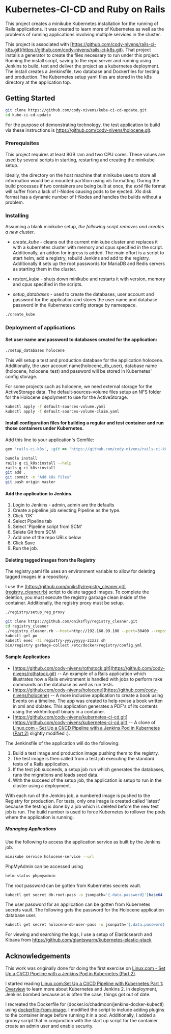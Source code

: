 # Kubernetes-CI-CD and Ruby on Rails

This project creates a minikube Kubernetes installation for the running of Rails applications.  It was created to learn more of
Kubernetes as well as the problems of running applications involving multiple services in the cluster.

This project is associated with [https://github.com/cody-nivens/rails-ci-k8s.git](https://github.com/cody-nivens/rails-ci-k8s.git).
That project installs a generator to create the files necessary to run under this project.  Running the install script, saving to
the repo server and running using Jenkins to build, test and deliver the project as a kubernetes deployment.
The install creates a Jenkinsfile, two database and Dockerfiles for testing and production.  The Kubernetes setup yaml files are stored in the k8s directory at the application top.

## Getting Started

```sh
git clone https://github.com/cody-nivens/kube-ci-cd-update.git
cd kube-ci-cd-update
```

For the purpose of demonstrating technology, the test application to build via these instructions is https://github.com/cody-nivens/holocene.git.

### Prerequisites

This project requires at least 8GB ram and two CPU cores.  These values are used by several scripts in starting, restarting
and creating the minikube setup.

Ideally, the directory on the host machine that minikube uses to store all information would be a mounted partition using *xls* formatting.
During the build processes if two containers are being built at once, the *ext4* file format will suffer from a lack of I-Nodes causing pods to be ejected.  *Xls* disk format has a dynamic number of I-Nodes and handles the builds without a problem.

### Installing

Assuming a blank minikube setup, *the following script removes and creates a new cluster*.
  *  *create\_kube* - cleans out the current minikube cluster and replaces it with a kubernetes cluster with memory and cpus specified in the script.
Additionally, an addon for ingress is added. 
The main effort is a script to start helm, add a registry, rebuild Jenkins and add to the registry.
Additionally it sets up the root passwords for MariaDB and Redis servers as starting them in the cluster.

  *  *restart\_kube* - shuts down minikube and restarts it with version, memory and cpus specified in the scripts.

  *  *setup\_databases* - used to create the databases, user account and password for the application and
 stores the user name and database password in the Kubernetes config storage by namespace. 

```sh
./create_kube
```

### Deployment of applications

#### Set user name and password to databases created for the application:

```sh
./setup_databases holocene
```

This will setup a test and production database for the application holocene. 
Additionally, the user account name(holocene\_db\_user), database name (holocene, holocene\_test) and password will be stored in Kubernetes' config storage.

For some projects such as holocene, we need external storage for the ActiveStorage data.  The default-sources-volume files setup an NFS folder for the
Holocene depolyment to use for the ActiveStorage.

```sh
kubectl apply -f default-sources-volume.yaml
kubectl apply -f default-sources-volume-claim.yaml
```

#### Install configuration files for building a regular and test container and run those containers under Kubernetes.

Add this line to your application's Gemfile:

```ruby
gem 'rails-ci-k8s', :git => 'https://github.com/cody-nivens/rails-ci-k8s.git'
```
```sh
bundle install
rails g ci_k8s:install --help
rails g ci_k8s:install
git add .
git commit -m "Add k8s files"
git push origin master
```

#### Add the application to Jenkins.

1. Login to Jenkins - admin, admin are the defaults
1. Create a pipeline job selecting Pipeline as the type.
1. Click 'OK'
1. Select Pipeline tab
1. Select 'Pipeline script from SCM'
1. Selete Git from SCM
1. Add one of the repo URLs below
1. Click Save
1. Run the job.

#### Deleting tagged images from the Registry

The registry.yaml file uses an environment variable to allow for deleting tagged images in a repository.  

I use the [https://github.com/oniksfly/registry_cleaner.git](registry_cleaner.rb) script to delete tagged images.
To complete the deletion, you must execute the registry garbage clean inside of the container.
Additionally, the registry proxy must be setup.

```sh
./registry/setup_reg_proxy 
```

```sh
git clone https://github.com/oniksfly/registry_cleaner.git
cd registry_cleaner
./registry_cleaner.rb --host=http://192.168.99.100 --port=30400 --repository=holocene --tags_count=4
kubectl get po 
kubectl exec -ti registry-yyyyyyyyy-zzzzz sh
bin/registry garbage-collect /etc/docker/registry/config.yml
```

#### Sample Applications

* [https://github.com/cody-nivens/rothstock.git](https://github.com/cody-nivens/rothstock.git) -- An example of a Rails application which illustrates how a Rails environment is handled with jobs to perform rake commands on the database as well as run tests.
* [https://github.com/cody-nivens/holocene](https://github.com/cody-nivens/holocene) -- A more inclusive application to create a book using Events on a timeline.  The app was created to help revise a book written in xml and dblatex. This application generates a PDF's of its contents using the wkhtmltopdf binary in a container.
* [https://github.com/cody-nivens/kubernetes-ci-cd.git](https://github.com/cody-nivens/kubernetes-ci-cd.git) -- A clone of [Linux.com - Set Up a CI/CD Pipeline with a Jenkins Pod in Kubernetes (Part 2)](https://www.linux.com/blog/learn/chapter/Intro-to-Kubernetes/2017/6/set-cicd-pipeline-jenkins-pod-kubernetes-part-2) slightly modified :).

The Jenkinsfile of the application will do the following:
1.  Build a test image and production image pushing them to the registry.
2.  The test image is then called from a test job executing the standard tests of a Rails application.
3.  If the test job succeeds, a setup job run which generates the databases, runs the migrations and loads seed data.
4.  With the succeed of the setup job, the application is setup to run in the cluster using a deployment.

With each run of the Jenkins job, a numbered image is pushed to the Registry for production.  For tests, only one
image is created called 'latest' because the testing is done by a job which is deleted before the new test job is run.
The build number is used to force Kubernetes to rollover the pods where the application is running.

##### Managing Applications

Use the following to access the application service as built by the Jenkins job.
```sh
minikube service holocene-service --url
```
PhpMyAdmin can be accessed using
```sh
helm status phpmyadmin
```
The root password can be gotten from Kubernetes secrets vault.
```sh
kubectl get secret db-root-pass -o jsonpath='{.data.password}'|base64 --decode
```
The user password for an application can be gotten from Kubernetes secrets vault.  The following gets the password for the Holocene application database user.
```sh
kubectl get secret holocene-db-user-pass -o jsonpath='{.data.password}'|base64 --decode
```

For viewing and searching the logs, I use a setup of Elasticsearch and Kibana from https://github.com/giantswarm/kubernetes-elastic-stack

## Acknowledgements

This work was originally done for doing the first exercise on [Linux.com - Set Up a CI/CD Pipeline with a Jenkins Pod in Kubernetes (Part 2)](https://www.linux.com/blog/learn/chapter/Intro-to-Kubernetes/2017/6/set-cicd-pipeline-jenkins-pod-kubernetes-part-2).

I started reading [Linux.com:Set Up a CI/CD Pipeline with Kubernetes Part 1: Overview](https://www.linux.com/blog/learn/chapter/Intro-to-Kubernetes/2017/5/set-cicd-pipeline-kubernetes-part-1-overview) to learn more about Kubernetes and Jenkins 2.  In deployment, Jenkins bombed because as is often the case, things got out of date.

I recreated the Dockerfile for (docker.io/chadmoon/jenkins-docker-kubectl) using [dockerfile-from-image](https://stackoverflow.com/questions/19104847/how-to-generate-a-dockerfile-from-an-image?utm_medium=organic&utm_source=google_rich_qa&utm_campaign=google_rich_qa).  I modified the script to include adding plugins to the container image before running it in a pod.  Additionally, I added a groovy script that in conjunction with the start up script for the container create an admin user and enable security.


